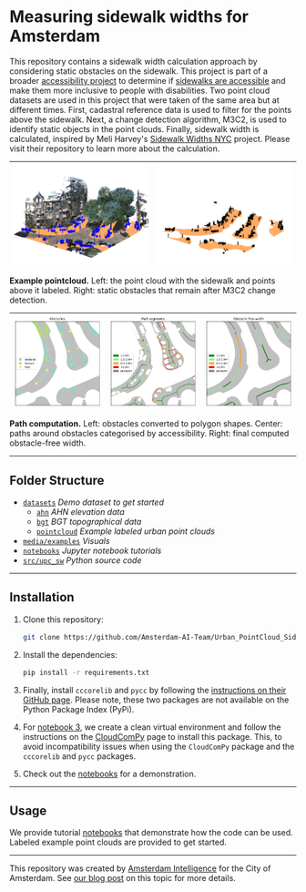 # Measuring sidewalk widths for Amsterdam

This repository contains a sidewalk width calculation approach by considering static obstacles on the sidewalk. This project is part of a broader [accessibility project](https://amsterdamintelligence.com/projects/amsterdam-for-all) to determine if [sidewalks are accessible](https://amsterdamintelligence.com/posts/accessiblesidewalkwidth) and make them more inclusive to people with disabilities. Two point cloud datasets are used in this project that were taken of the same area but at different times. First, cadastral reference data is used to filter for the points above the sidewalk. Next, a change detection algorithm, M3C2, is used to identify static objects in the point clouds. Finally, sidewalk width is calculated, inspired by Meli Harvey's [Sidewalk Widths NYC](https://github.com/meliharvey/sidewalkwidths-nyc) project. Please visit their repository to learn more about the calculation.

| ![Point cloud](./media/examples/2386_9702_sw_obstacles.png) | ![Static objects](./media/examples/2386_9702_m3c2.png) |
|:---:|:---:|

<b>Example pointcloud.</b> Left: the point cloud with the sidewalk and points above it labeled. Right: static obstacles that remain after M3C2 change detection.<br/>

| ![Obstacle shapes](./media/examples/2386_9702_obst_shapes.png) | ![Segment categories](./media/examples/2386_9702_path_segments.png) | ![Obstacles-free width](./media/examples/2386_9702_ofw.png) |
|:---:|:---:|:---:|

<b>Path computation.</b> Left: obstacles converted to polygon shapes. Center: paths around obstacles categorised by accessibility. Right: final computed obstacle-free width.<br/>


---

## Folder Structure

 * [`datasets`](./datasets) _Demo dataset to get started_
   * [`ahn`](./datasets/ahn) _AHN elevation data_
   * [`bgt`](./datasets/bgt) _BGT topographical data_
   * [`pointcloud`](./datasets/pointcloud) _Example labeled urban point clouds_
 * [`media/examples`](./media/examples) _Visuals_
 * [`notebooks`](./notebooks) _Jupyter notebook tutorials_
 * [`src/upc_sw`](./src/upc_sw) _Python source code_

---

## Installation

1. Clone this repository:
    ```bash
    git clone https://github.com/Amsterdam-AI-Team/Urban_PointCloud_Sidewalk_Width.git
    ```

2. Install the dependencies:
    ```bash
    pip install -r requirements.txt
    ```

3. Finally, install `cccorelib` and `pycc` by following the [instructions on their GitHub page](https://github.com/tmontaigu/CloudCompare-PythonPlugin/blob/master/docs/building.rst#building-as-independent-wheels). Please note, these two packages are not available on the Python Package Index (PyPi).

4. For [notebook 3](https://github.com/Amsterdam-AI-Team/Urban_PointCloud_Sidewalk_Width/blob/main/notebooks/3.%20Change%20detection%20M3C2.ipynb), we create a clean virtual environment and follow the instructions on the [CloudComPy](https://github.com/CloudCompare/CloudComPy) page to install this package. This, to avoid incompatibility issues when using the `CloudComPy` package and the `cccorelib` and `pycc` packages.

5. Check out the [notebooks](notebooks) for a demonstration.

---

## Usage

We provide tutorial [notebooks](notebooks) that demonstrate how the code can be used. Labeled example point clouds are provided to get started.

---

This repository was created by [Amsterdam Intelligence](https://amsterdamintelligence.com/) for the City of Amsterdam. See [our blog post](https://amsterdamintelligence.com/posts/computing-accessible-sidewalk-width-using-point-clouds-and-topographical-maps) on this topic for more details.
